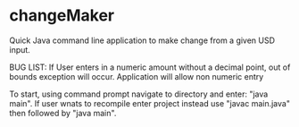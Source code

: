 # changeMaker
Quick Java command line application to make change from a  given USD input.

BUG LIST:
If User enters in a numeric amount without a decimal point, out of bounds exception will occur.
Application will allow non numeric entry

To start, using command prompt navigate to directory and enter: "java main". 
If user wnats to recompile enter project instead use "javac main.java" then followed by "java main".
